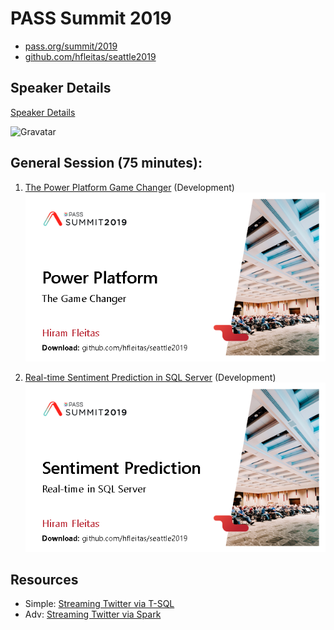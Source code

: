 # PASS Summit 2019
* [pass.org/summit/2019](https://www.pass.org/summit/2019/Home.aspx)
* [github.com/hfleitas/seattle2019](https://github.com/hfleitas/seattle19)

## Speaker Details
[Speaker Details](https://www.pass.org/summit/2019/Learn/SpeakerDetails.aspx?spid=4116)

![Gravatar](https://s.gravatar.com/avatar/a2f601b7a0fabf67b0caa008f9d93988?s=80
 "Hiram")

## General Session (75 minutes):

1. [The Power Platform Game Changer](https://www.pass.org/summit/2019/Learn/SessionDetails.aspx?name=the-power-platform-game-changer&sid=92321) (Development)
![1cover.png](https://github.com/hfleitas/seattle2019/blob/master/1cover.png "1cover")

2. [Real-time Sentiment Prediction in SQL Server](https://www.pass.org/summit/2019/Learn/SessionDetails.aspx?name=real-time-sentiment-prediction-in-sql-server&sid=90987) (Development)
![2cover.png](https://github.com/hfleitas/seattle2019/blob/master/2cover.png "2cover")


## Resources
* Simple: [Streaming Twitter via T-SQL](https://towardsdatascience.com/streaming-twitter-data-into-a-mysql-database-d62a02b050d6)
* Adv: [Streaming Twitter via Spark](https://github.com/microsoft/sql-server-samples/blob/master/samples/features/sql-big-data-cluster/spark/data-loading/spark-twitter-streaming-sample.ipynb)